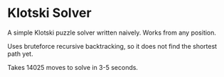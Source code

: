 # Klotski Solver

A simple Klotski puzzle solver written naively. Works from any position.

Uses bruteforce recursive backtracking, so it does not find the shortest path yet.

Takes 14025 moves to solve in 3-5 seconds.